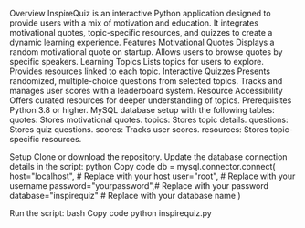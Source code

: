 Overview
InspireQuiz is an interactive Python application designed to provide users with a mix of motivation and education. It integrates motivational quotes, topic-specific resources, and quizzes to create a dynamic learning experience.
Features
Motivational Quotes
Displays a random motivational quote on startup.
Allows users to browse quotes by specific speakers.
Learning Topics
Lists topics for users to explore.
Provides resources linked to each topic.
Interactive Quizzes
Presents randomized, multiple-choice questions from selected topics.
Tracks and manages user scores with a leaderboard system.
Resource Accessibility
Offers curated resources for deeper understanding of topics.
Prerequisites
Python 3.8 or higher.
MySQL database setup with the following tables:
quotes: Stores motivational quotes.
topics: Stores topic details.
questions: Stores quiz questions.
scores: Tracks user scores.
resources: Stores topic-specific resources.

Setup
Clone or download the repository.
Update the database connection details in the script:
python
Copy code
db = mysql.connector.connect(
    host="localhost",       # Replace with your host
    user="root",            # Replace with your username
    password="yourpassword",# Replace with your password
    database="inspirequiz"  # Replace with your database name
)


Run the script:
bash
Copy code
python inspirequiz.py

